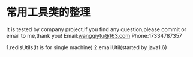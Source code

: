 # 常用工具类的整理
It is tested by company project.if you find any question,please commit or email to me,thank you!
Email:wangqiytu@163.com
Phone:17334787357

1.redisUtils(It is for single machine)
2.emailUtil(started by java1.6)
